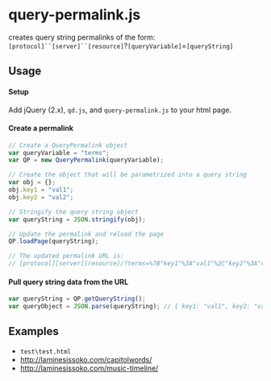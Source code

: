 # query-permalink.js
creates query string permalinks of the form: `[protocol]``[server]``[resource]`?`[queryVariable]`=`[queryString]`

## Usage
#### Setup
Add jQuery (2.x), `qd.js`, and `query-permalink.js` to your html page.

#### Create a permalink
```js
// Create a QueryPermalink object
var queryVariable = "terms";
var QP = new QueryPermalink(queryVariable);

// Create the object that will be parametrized into a query string
var obj = {};
obj.key1 = "val1";
obj.key2 = "val2";

// Stringify the query string object
var queryString = JSON.stringify(obj);

// Update the permalink and reload the page
QP.loadPage(queryString);

// The updated permalink URL is:
// [protocol][server][resource]/?terms=%7B"key1"%3A"val1"%2C"key2"%3A"val2"%7D

```

#### Pull query string data from the URL
```js
var queryString = QP.getQueryString();
var queryObject = JSON.parse(queryString); // { key1: "val1", key2: "val2" }
```

## Examples
- `test\test.html`
- http://laminesissoko.com/capitolwords/
- http://laminesissoko.com/music-timeline/
